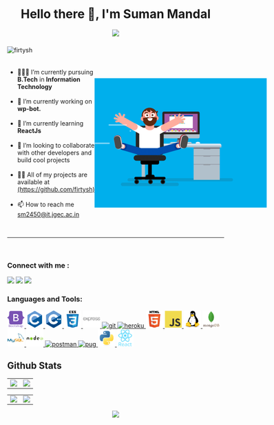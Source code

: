 <h1 align="center">Hello there 👋, I'm Suman Mandal</h1>
<div align="center">
<img src="https://readme-typing-svg.herokuapp.com?size=21&center=true&vCenter=true&width=622&lines=An+aspiring+MERN+Stack+Developer+from+India">
</div >
<div style="margin:20px 0">
<img src="https://komarev.com/ghpvc/?username=firtysh&label=Profile+Views&color=green&style=flat" alt="firtysh" /> 
</div>
<div style="display:flex;justify-content:space-around;align-items:center">
<ul>
<li>👨🏻‍🎓 I’m currently pursuing <strong>B.Tech</strong> in <strong>Information Technology</strong></li>
<br>
<li>🔭 I’m currently working on <strong>wp-bot.</strong></li>
<br>
<li>🌱 I’m currently learning <strong>ReactJs</strong></li>
<br>
<li>🤝 I’m looking to collaborate with other developers and build cool projects</li>
<br>
<li>👨‍💻 All of my projects are available at <a href="https://github.com/firtysh">(https://github.com/firtysh)</a> </li>
<br>
<li>📫 How to reach me <a href="mailto:sm2450@it.jgec.ac.in">sm2450@it.jgec.ac.in</a></li>
</ul>
<img  width="400px" src="coding.gif" />
</div>
<br>
<hr>
<br>
<h3 align="left">Connect with me :</h3>

[![](https://img.shields.io/badge/Facebook-1877F2?style=for-the-badge&logo=facebook&logoColor=white)](https://www.facebook.com/profile.php?id=100044273148241)
[![](https://img.shields.io/badge/Instagram-E4405F?style=for-the-badge&logo=instagram&logoColor=white)](https://www.instagram.com/_suman.aes)
[![](https://img.shields.io/badge/LinkedIn-0077B5?style=for-the-badge&logo=linkedin&logoColor=white)](https://www.linkedin.com/in/sumanmandal-03/)

<h3 align="left">Languages and Tools:</h3>
<p align="left"> <a href="https://getbootstrap.com" target="_blank" rel="noreferrer"> <img src="https://raw.githubusercontent.com/devicons/devicon/master/icons/bootstrap/bootstrap-plain-wordmark.svg" alt="bootstrap" width="40" height="40"/> </a> <a href="https://www.cprogramming.com/" target="_blank" rel="noreferrer"> <img src="https://raw.githubusercontent.com/devicons/devicon/master/icons/c/c-original.svg" alt="c" width="40" height="40"/> </a> <a href="https://www.w3schools.com/cpp/" target="_blank" rel="noreferrer"> <img src="https://raw.githubusercontent.com/devicons/devicon/master/icons/cplusplus/cplusplus-original.svg" alt="cplusplus" width="40" height="40"/> </a> <a href="https://www.w3schools.com/css/" target="_blank" rel="noreferrer"> <img src="https://raw.githubusercontent.com/devicons/devicon/master/icons/css3/css3-original-wordmark.svg" alt="css3" width="40" height="40"/> </a> <a href="https://expressjs.com" target="_blank" rel="noreferrer"> <img src="https://raw.githubusercontent.com/devicons/devicon/master/icons/express/express-original-wordmark.svg" alt="express" width="40" height="40"/> </a> <a href="https://git-scm.com/" target="_blank" rel="noreferrer"> <img src="https://www.vectorlogo.zone/logos/git-scm/git-scm-icon.svg" alt="git" width="40" height="40"/> </a> <a href="https://heroku.com" target="_blank" rel="noreferrer"> <img src="https://www.vectorlogo.zone/logos/heroku/heroku-icon.svg" alt="heroku" width="40" height="40"/> </a> <a href="https://www.w3.org/html/" target="_blank" rel="noreferrer"> <img src="https://raw.githubusercontent.com/devicons/devicon/master/icons/html5/html5-original-wordmark.svg" alt="html5" width="40" height="40"/> </a> <a href="https://developer.mozilla.org/en-US/docs/Web/JavaScript" target="_blank" rel="noreferrer"> <img src="https://raw.githubusercontent.com/devicons/devicon/master/icons/javascript/javascript-original.svg" alt="javascript" width="40" height="40"/> </a> <a href="https://www.linux.org/" target="_blank" rel="noreferrer"> <img src="https://raw.githubusercontent.com/devicons/devicon/master/icons/linux/linux-original.svg" alt="linux" width="40" height="40"/> </a> <a href="https://www.mongodb.com/" target="_blank" rel="noreferrer"> <img src="https://raw.githubusercontent.com/devicons/devicon/master/icons/mongodb/mongodb-original-wordmark.svg" alt="mongodb" width="40" height="40"/> </a> <a href="https://www.mysql.com/" target="_blank" rel="noreferrer"> <img src="https://raw.githubusercontent.com/devicons/devicon/master/icons/mysql/mysql-original-wordmark.svg" alt="mysql" width="40" height="40"/> </a> <a href="https://nodejs.org" target="_blank" rel="noreferrer"> <img src="https://raw.githubusercontent.com/devicons/devicon/master/icons/nodejs/nodejs-original-wordmark.svg" alt="nodejs" width="40" height="40"/> </a> <a href="https://postman.com" target="_blank" rel="noreferrer"> <img src="https://www.vectorlogo.zone/logos/getpostman/getpostman-icon.svg" alt="postman" width="40" height="40"/> </a> <a href="https://pugjs.org" target="_blank" rel="noreferrer"> <img src="https://cdn.worldvectorlogo.com/logos/pug.svg" alt="pug" width="40" height="40"/> </a> <a href="https://www.python.org" target="_blank" rel="noreferrer"> <img src="https://raw.githubusercontent.com/devicons/devicon/master/icons/python/python-original.svg" alt="python" width="40" height="40"/> </a> <a href="https://reactjs.org/" target="_blank" rel="noreferrer"> <img src="https://raw.githubusercontent.com/devicons/devicon/master/icons/react/react-original-wordmark.svg" alt="react" width="40" height="40"/> </a> </p>


## Github Stats  
<table><tr><td valign="top" width="50%">

<img src="https://github-readme-stats.vercel.app/api?username=firtysh&show_icons=true&theme=monokai" align="left" style="width: 100%" />

</td><td valign="top" width="50%">

<img src="https://github-readme-stats.vercel.app/api/top-langs/?username=firtysh&hide_border=true&layout=compact&theme=monokai" align="left" style="width: 100%" />

</td></tr></table>  



<table><tr><td valign="top" width="50%">

<img src="https://github-readme-streak-stats.herokuapp.com?user=firtysh&theme=monokai&hide_border=true&date_format=%5BY.%5Dn.j&stroke=53DD25&currStreakNum=DD2727&dates=DD30A9" align="left" style="width: 100%" />

</td><td valign="top" width="50%">

<img src="https://activity-graph.herokuapp.com/graph?username=firtysh&theme=monokai" align="left" style="width: 100%" />

</td></tr></table>  


<div align="center">
  <a href="https://open.spotify.com/user/31rcd3g6z3boati53yzmt5mettpq">
    <img src="https://readme-spotify-tingz.vercel.app/api/now-playing">
  </a>
</div>

<!--START_SECTION:waka-->
<!--END_SECTION:waka-->
